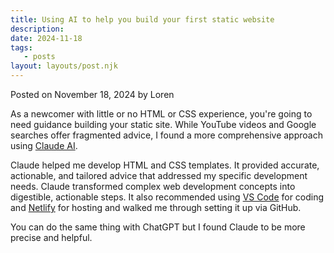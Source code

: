 ```yaml
---
title: Using AI to help you build your first static website
description:
date: 2024-11-18
tags:
   - posts
layout: layouts/post.njk
---
```


Posted on November 18, 2024 by Loren

As a newcomer with little or no HTML or CSS experience, you're going to need guidance building your static site. While YouTube videos and Google searches offer fragmented advice, I found a more comprehensive approach using [Claude AI](https://claude.ai/new).

Claude helped me develop HTML and CSS templates. It provided accurate, actionable, and tailored advice that addressed my specific development needs. Claude transformed complex web development concepts into digestible, actionable steps. It also recommended using [VS Code](https://code.visualstudio.com/) for coding and [Netlify](https://www.netlify.com/) for hosting and walked me through setting it up via GitHub.

You can do the same thing with ChatGPT but I found Claude to be more precise and helpful.
